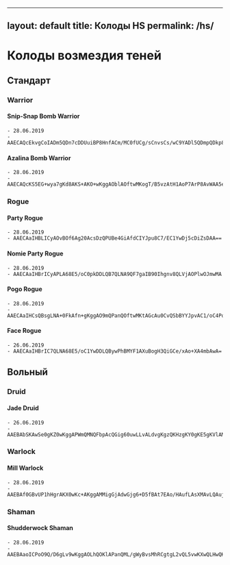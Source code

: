 
---
layout: default
title: Колоды HS
permalink: /hs/
---


# Колоды возмездия теней
## Стандарт 
### Warrior
#### Snip-Snap Bomb Warrior 
    - 28.06.2019 
    - AAECAQcEkvgCoIADm5QDn7cDDUuiBP8HnfACm/MC0fUCg/sCnvsCs/wC9YADl5QDmpQDkp8DAA==
#### Azalina Bomb Warrior
    - 28.06.2019 
    - AAECAQcKS5EG+wya7gKd8AKS+AKO+wKggAOblAOftwMKogT/B5vzAtH1AoP7ArP8AvWAA5eUA5qUA5KfAwA=
### Rogue
#### Party Rogue
    - 28.06.2019 
    - AAECAaIHBLICyAOvBOf6Ag20AcsDzQPUBe4GiAfdCIYJpu8C7/EC1YwDj5cDiZsDAA==
#### Nomie Party Rogue
    - 28.06.2019 
    - AAECAaIHBrICyAPLA68E5/oC0pkDDLQB7QLNA9QF7gaIB90Ihgnv8QLVjAOPlwOJmwMA
#### Pogo Rogue
    - 28.06.2019 
    - AAECAaIHCsQBsgLNA+0FkAfn+gKggAO9mQPanQOftwMKtAGcAu0CvQSbBYYJpvAC1/oC4PoCj5cDAA==
#### Face Rogue
    - 26.06.2019 
    - AAECAaIHBrIC7QLNA68E5/oC1YwDDLQBywPhBMYF1AXuBogH3QiGCe/xAo+XA4mbAwA=
## Вольный
### Druid
#### Jade Druid
    - 26.06.2019
    - AAEBAbSKAwSe0gKZ0wKggAPWmQMNQFbpAcQGig60uwLLvALdvgKgzQKHzgKY0gKE5gKVlAMA
### Warlock
#### Mill Warlock
    - 28.06.2019
    - AAEBAf0GBvUP1hHgrAKX0wKc+AKggAMMigGjAdwGjg6+D5fBAt7EAo/HAufLAsXMAvLQAujnAgA=
### Shaman
#### Shudderwock Shaman
    - 28.06.2019
    - AAEBAaoICPoO9Q/D6gLv9wKggAOLhQOKlAPanQML/gWyBvsMhRCgtgL2vQL5vwKXwQLHwQKW6AKtkQMA
